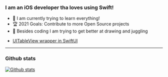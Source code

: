 ### I am an iOS developer tha loves using Swift! 

- 📖 I am currently trying to learn everything!
- 🏆 2021 Goals: Contribute to more Open Source projects
- 🎪 Besides coding I am trying to get better at drawing and juggling

<!-- ### Connect with me: 

<!-- [<img align="left" alt="swiftwithivo.com" width="22px" src="https://www.iconsdb.com/icons/preview/gray/globe-xxl.png" />][website] 
[<img align="left" alt="tsonevInc | Twitter" width="22px" src="https://cdn.jsdelivr.net/npm/simple-icons@v3/icons/twitter.svg" />][twitter]
[<img align="left" alt="Ivaylo Tsonev | LinkedIn" width="22px" src="https://cdn.jsdelivr.net/npm/simple-icons@v3/icons/linkedin.svg" />][linkedin]
</br>

### Blog posts
<!-- BLOG-POST-LIST:START -->
- [UITableView wrapper in SwiftUI](https://swiftwithivo.com/uitableview-wrapper-in-swiftui/)
<!-- BLOG-POST-LIST:END -->

---
### Github stats
[![Github stats](https://github-readme-stats.vercel.app/api?username=smeshko&count_private=true&show_icons=true&theme=dark)](https://github.com/anuraghazra/github-readme-stats)

[website]: https://swiftwithivo.com
[twitter]: https://twitter.com/tsonevInc
[linkedin]: https://www.linkedin.com/in/ivaylo-tsonev/
